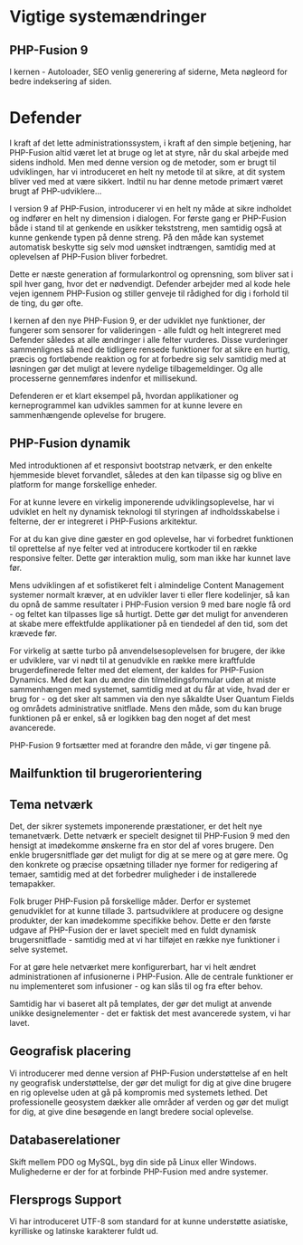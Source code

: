 Vigtige systemændringer
=======================


<h2>PHP-Fusion 9</h2>
I kernen - Autoloader, SEO venlig generering af siderne, Meta nøgleord for bedre indeksering af siden.

<h1>Defender</h1>

I kraft af det lette administrationssystem, i kraft af den simple betjening, har PHP-Fusion altid været let at bruge og let at styre, når du skal arbejde med sidens indhold. Men med denne version og de metoder, som er brugt til udviklingen, har vi introduceret en helt ny metode til at sikre, at dit system bliver ved med at være sikkert.
Indtil nu har denne metode primært været brugt af PHP-udviklere...

I version 9 af PHP-Fusion, introducerer vi en helt ny måde at sikre indholdet og indfører en helt ny dimension i dialogen. For første gang er PHP-Fusion både i stand til at genkende en usikker tekststreng, men samtidig også at kunne genkende typen på denne streng. På den måde kan systemet automatisk beskytte sig selv mod uønsket indtrængen, samtidig med at oplevelsen af PHP-Fusion bliver forbedret. 

Dette er næste generation af formularkontrol og oprensning, som bliver sat i spil hver gang, hvor det er nødvendigt. Defender arbejder med al kode hele vejen igennem PHP-Fusion og stiller genveje til rådighed for dig i forhold til de ting, du gør ofte. 

I kernen af den nye PHP-Fusion 9, er der udviklet nye funktioner, der fungerer som sensorer for valideringen - alle fuldt og helt integreret med Defender således at alle ændringer i alle felter vurderes. Disse vurderinger sammenlignes så med de tidligere rensede funktioner for at sikre en hurtig, præcis og fortløbende reaktion og for at forbedre sig selv samtidig med at løsningen gør det muligt at levere nydelige tilbagemeldinger. Og alle processerne gennemføres indenfor et millisekund.

Defenderen er et klart eksempel på, hvordan applikationer og kerneprogrammel kan udvikles sammen for at kunne levere en sammenhængende oplevelse for brugere. 

<h2>PHP-Fusion dynamik</h2>

Med introduktionen af et responsivt bootstrap netværk, er den enkelte hjemmeside blevet forvandlet, således at den kan tilpasse sig og blive en platform for mange forskellige enheder.

For at kunne levere en virkelig imponerende udviklingsoplevelse, har vi udviklet en helt ny dynamisk teknologi til styringen af indholdsskabelse i felterne, der er integreret i PHP-Fusions arkitektur. 

For at du kan give dine gæster en god oplevelse, har vi forbedret funktionen til oprettelse af nye felter ved at introducere kortkoder til en række responsive felter. Dette gør interaktion mulig, som man ikke har kunnet lave før. 

Mens udviklingen af et sofistikeret felt i almindelige Content Management systemer normalt kræver, at en udvikler laver ti eller flere kodelinjer, så kan du opnå de samme resultater i PHP-Fusion version 9 med bare nogle få ord - og feltet kan tilpasses lige så hurtigt. Dette gør det muligt for anvenderen at skabe mere effektfulde applikationer på en tiendedel af den tid, som det krævede før. 

For virkelig at sætte turbo på anvendelsesoplevelsen for brugere, der ikke er udviklere, var vi nødt til at genudvikle en række mere kraftfulde brugerdefinerede felter med det element, der kaldes for PHP-Fusion Dynamics. Med det kan du ændre din tilmeldingsformular uden at miste sammenhængen med systemet, samtidig med at du får at vide, hvad der er brug for - og det sker alt sammen via den nye såkaldte User Quantum Fields og områdets administrative snitflade. Mens den måde, som du kan bruge funktionen på er enkel, så er logikken bag den noget af det mest avancerede.

PHP-Fusion 9 fortsætter med at forandre den måde, vi gør tingene på.

<h2>Mailfunktion til brugerorientering</h2>

<h2>Tema netværk</h2>

Det, der sikrer systemets imponerende præstationer, er det helt nye temanetværk. Dette netværk er specielt designet til PHP-Fusion 9 med den hensigt at imødekomme ønskerne fra en stor del af vores brugere. Den enkle brugersnitflade gør det muligt for dig at se mere og at gøre mere. Og den konkrete og præcise opsætning tillader nye former for redigering af temaer, samtidig med at det forbedrer muligheder i de installerede temapakker.

Folk bruger PHP-Fusion på forskellige måder. Derfor er systemet genudviklet for at kunne tillade 3. partsudviklere at producere og designe produkter, der kan imødekomme specifikke behov. Dette er den første udgave af PHP-Fusion der er lavet specielt med en fuldt dynamisk brugersnitflade - samtidig med at vi har tilføjet en række nye funktioner i selve systemet.

For at gøre hele netværket mere konfigurerbart, har vi helt ændret administrationen af infusionerne i PHP-Fusion. Alle de centrale funktioner er nu implementeret som infusioner - og kan slås til og fra efter behov.

Samtidig har vi baseret alt på templates, der gør det muligt at anvende unikke designelementer - det er faktisk det mest avancerede system, vi har lavet.

<h2>Geografisk placering</h2>
Vi introducerer med denne version af PHP-Fusion understøttelse af en helt ny geografisk understøttelse, der gør det muligt for dig at give dine brugere en rig oplevelse uden at gå på kompromis med systemets lethed. Det professionelle geosystem dækker alle områder af verden og gør det muligt for dig, at give dine besøgende en langt bredere social oplevelse.

<h2>Databaserelationer</h2>
Skift mellem PDO og MySQL, byg din side på Linux eller Windows. Mulighederne er der for at forbinde PHP-Fusion med andre systemer.

<h2>Flersprogs Support</h2>
Vi har introduceret UTF-8 som standard for at kunne understøtte asiatiske, kyrilliske og latinske karakterer fuldt ud.
